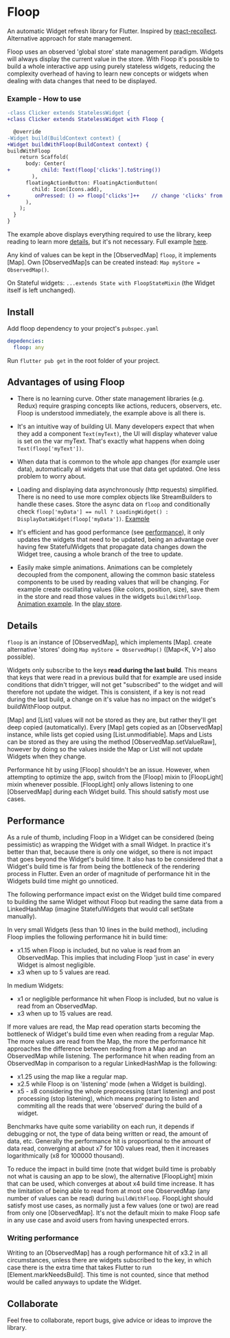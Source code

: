 # Floop

An automatic Widget refresh library for Flutter. Inspired by [react-recollect](https://github.com/davidgilbertson/react-recollect). Alternative approach for state management.

Floop uses an observed 'global store' state management paradigm. Widgets will always display the current value in the store. With Floop it's possible to build a whole interactive app using purely stateless widgets, reducing the complexity overhead of having to learn new concepts or widgets when dealing with data changes that need to be displayed.

### Example - How to use

```diff
-class Clicker extends StatelessWidget {
+class Clicker extends StatelessWidget with Floop {

  @override
-Widget build(BuildContext context) {
+Widget buildWithFloop(BuildContext context) {
buildWithFloop
    return Scaffold(
      body: Center(
+          child: Text(floop['clicks'].toString())
        ),
      floatingActionButton: FloatingActionButton(
        child: Icon(Icons.add),
+        onPressed: () => floop['clicks']++    // change 'clicks' from anywhere in the app and the widget will get updated
      ),
    );
  }
}
```

The example above displays everything required to use the library, keep reading to learn more [details](#details), but it's not necessary. Full example [here](../master/examples/clicker.dart).

Any kind of values can be kept in the [ObservedMap] `floop`, it implements [Map]. Own [ObservedMap]s can be created instead: `Map myStore = ObservedMap()`.

On Stateful widgets: `...extends State with FloopStateMixin` (the Widget itself is left unchanged).

## Install

Add floop dependency to your project's `pubspec.yaml`

```yaml
depedencies:
  floop: any
```

Run `flutter pub get` in the root folder of your project.

## Advantages of using Floop

- There is no learning curve. Other state management libraries (e.g. Redux) require grasping concepts like actions, reducers, observers, etc. Floop is understood immediately, the example above is all there is.

- It's an intuitive way of building UI. Many developers expect that when they add a component `Text(myText)`, the UI will display whatever value is set on the var myText. That's exactly what happens when doing `Text(floop['myText'])`.

- When data that is common to the whole app changes (for example user data), automatically all widgets that use that data get updated. One less problem to worry about.

- Loading and displaying data asynchronously (http requests) simplified. There is no need to use more complex objects like StreamBuilders to handle these cases. Store the async data on `floop` and conditionally check `floop['myData'] == null ? LoadingWidget() : DisplayDataWidget(floop['myData'])`. [Example](../master/examples/image_list.dart)

- It's efficient and has good performance (see [performance](#performance)), it only updates the widgets that need to be updated, being an advantage over having few StatefulWidgets that propagate data changes down the Widget tree, causing a whole branch of the tree to update.

- Easily make simple animations. Animations can be completely decoupled from the component, allowing the common basic stateless components to be used by reading values that will be changing. For example create oscillating values (like colors, position, size), save them in the store and read those values in the widgets `buildWithFloop`. [Animation example](../master/examples/animated_icons.dart). In the [play store](https://play.google.com/store/apps/details?id=com.icatalud.animaticon).

## <a name="details">Details</a>

`floop` is an instance of [ObservedMap], which implements [Map]. create alternative 'stores' doing `Map myStore = ObservedMap()` ([Map<K, V>] also possible).

Widgets only subscribe to the keys **read during the last build**. This means that keys that were read in a previous build that for example are used inside conditions that didn't trigger, will not get "subscribed" to the widget and will therefore not update the widget. This is consistent, if a key is not read during the last build, a change on it's value has no impact on the widget's buildWithFloop output.

[Map] and [List] values will not be stored as they are, but rather they'll get deep copied (automatically). Every [Map] gets copied as an [ObservedMap] instance, while lists get copied using [List.unmodifiable]. Maps and Lists can be stored as they are using the method [ObservedMap.setValueRaw], however by doing so the values inside the Map or List will not update Widgets when they change.

Performance hit by using [Floop] shouldn't be an issue. However, when attempting to optimize the app, switch from the [Floop] mixin to [FloopLight] mixin whenever possible. [FloopLight] only allows listening to one [ObservedMap] during each Widget build. This should satisfy most use cases.

## <a name="performance">Performance</a>
As a rule of thumb, including Floop in a Widget can be considered (being pessimistic) as wrapping the Widget with a small Widget. In practice it's better than that, because there is only one widget, so there is not impact that goes beyond the Widget's build time. It also has to be considered that a Widget's build time is far from being the bottleneck of the rendering process in Flutter. Even an order of magnitude of performance hit in the Widgets build time might go unnoticed.

The following performance impact exist on the Widget build time compared to building the same Widget without Floop but reading the same data from a LinkedHashMap (imagine StatefulWidgets that would call setState manually).

In very small Widgets (less than 10 lines in the build method), including Floop implies the following performance hit in build time:
- x1.15 when Floop is included, but no value is read from an ObservedMap. This implies that including Floop 'just in case' in every Widget is almost negligible.
- x3 when up to 5 values are read.

In medium Widgets:
- x1 or negligible performance hit when Floop is included, but no value is read from an ObservedMap.
- x3 when up to 15 values are read.

If more values are read, the Map read operation starts becoming the bottleneck of Widget's build time even when reading from a regular Map. The more values are read from the Map, the more the performance hit approaches the difference between reading from a Map and an ObservedMap while listening. The performance hit when reading from an ObservedMap in comparison to a regular LinkedHashMap is the following:

- x1.25 using the map like a regular map.
- x2.5 while Floop is on 'listening' mode (when a Widget is building).
- x5 - x8 considering the whole preprocessing (start listening) and post processing (stop listening), which means preparing to listen and commiting all the reads that were 'observed' during the build of a widget.

Benchmarks have quite some variability on each run, it depends if debugging or not, the type of data being written or read, the amount of data, etc. Generally the performance hit is proportional to the amount of data read, converging at about x7 for 100 values read, then it increases logarithmically (x8 for 100000 thousand).

To reduce the impact in build time (note that widget build time is probably not what is causing an app to be slow), the alternative [FloopLight] mixin that can be used, which converges at about x4 build time increase. It has the limitation of being able to read from at most one ObservedMap (any number of values can be read) during `buildWithFloop`. FloopLight should satisfy most use cases, as normally just a few values (one or two) are read from only one [ObservedMap]. It's not the default mixin to make Floop safe in any use case and avoid users from having unexpected errors.

### Writing performance
Writing to an [ObservedMap] has a rough performance hit of x3.2 in all circumstances, unless there are widgets subscribed to the key, in which case there is the extra time that takes Flutter to run [Element.markNeedsBuild]. This time is not counted, since that method would be called anyways to update the Widget.

## Collaborate
Feel free to collaborate, report bugs, give advice or ideas to improve the library.

